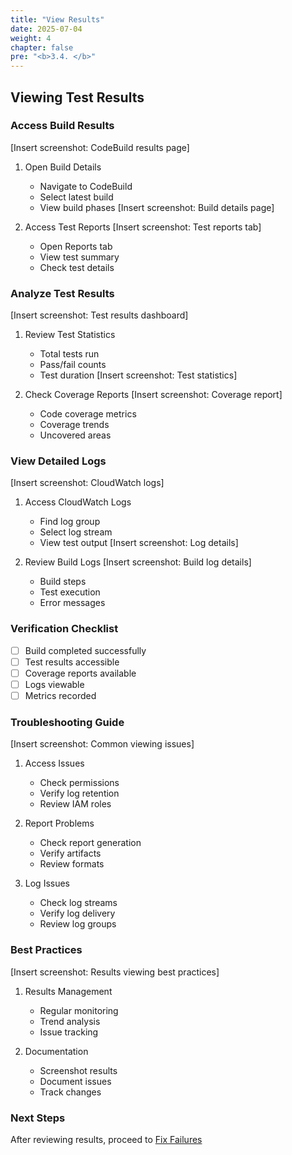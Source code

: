 ```yaml
---
title: "View Results"
date: 2025-07-04
weight: 4
chapter: false
pre: "<b>3.4. </b>"
---
```


## Viewing Test Results

### Access Build Results
[Insert screenshot: CodeBuild results page]
1. Open Build Details
   - Navigate to CodeBuild
   - Select latest build
   - View build phases
   [Insert screenshot: Build details page]

2. Access Test Reports
   [Insert screenshot: Test reports tab]
   - Open Reports tab
   - View test summary
   - Check test details

### Analyze Test Results
[Insert screenshot: Test results dashboard]
1. Review Test Statistics
   - Total tests run
   - Pass/fail counts
   - Test duration
   [Insert screenshot: Test statistics]

2. Check Coverage Reports
   [Insert screenshot: Coverage report]
   - Code coverage metrics
   - Coverage trends
   - Uncovered areas

### View Detailed Logs
[Insert screenshot: CloudWatch logs]
1. Access CloudWatch Logs
   - Find log group
   - Select log stream
   - View test output
   [Insert screenshot: Log details]

2. Review Build Logs
   [Insert screenshot: Build log details]
   - Build steps
   - Test execution
   - Error messages

### Verification Checklist
- [ ] Build completed successfully
- [ ] Test results accessible
- [ ] Coverage reports available
- [ ] Logs viewable
- [ ] Metrics recorded

### Troubleshooting Guide
[Insert screenshot: Common viewing issues]
1. Access Issues
   - Check permissions
   - Verify log retention
   - Review IAM roles

2. Report Problems
   - Check report generation
   - Verify artifacts
   - Review formats

3. Log Issues
   - Check log streams
   - Verify log delivery
   - Review log groups

### Best Practices
[Insert screenshot: Results viewing best practices]
1. Results Management
   - Regular monitoring
   - Trend analysis
   - Issue tracking

2. Documentation
   - Screenshot results
   - Document issues
   - Track changes

### Next Steps
After reviewing results, proceed to [Fix Failures](../3.5-fix-failures/)
